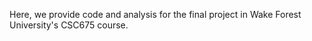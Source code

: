 Here, we provide code and analysis for the final project in Wake Forest University's CSC675 course.

